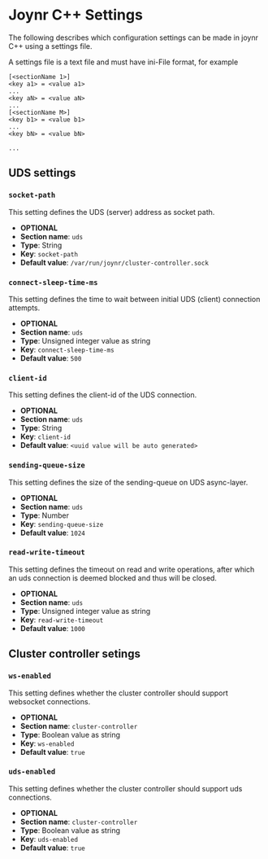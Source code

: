 # Joynr C++ Settings

The following describes which configuration settings can be made in joynr C++
using a settings file.

A settings file is a text file and must have ini-File format, for example

```
[<sectionName 1>]
<key a1> = <value a1>
...
<key aN> = <value aN>
...
[<sectionName M>]
<key b1> = <value b1>
...
<key bN> = <value bN>

...
```

## UDS settings

### `socket-path`

This setting defines the UDS (server) address as socket path.

* **OPTIONAL**
* **Section name**: `uds`
* **Type**: String
* **Key**: `socket-path`
* **Default value**: `/var/run/joynr/cluster-controller.sock`

### `connect-sleep-time-ms`

This setting defines the time to wait between initial UDS (client)
connection attempts.

* **OPTIONAL**
* **Section name**: `uds`
* **Type**: Unsigned integer value as string
* **Key**: `connect-sleep-time-ms`
* **Default value**: `500`

### `client-id`

This setting defines the client-id of the UDS connection.

* **OPTIONAL**
* **Section name**: `uds`
* **Type**: String
* **Key**: `client-id`
* **Default value**: `<uuid value will be auto generated>`

### `sending-queue-size`

This setting defines the size of the sending-queue on UDS async-layer.

* **OPTIONAL**
* **Section name**: `uds`
* **Type**: Number
* **Key**: `sending-queue-size`
* **Default value**: `1024`

### `read-write-timeout`

This setting defines the timeout on read and write operations,
after which an uds connection is deemed blocked and thus will be closed.

* **OPTIONAL**
* **Section name**: `uds`
* **Type**: Unsigned integer value as string
* **Key**: `read-write-timeout`
* **Default value**: `1000`

## Cluster controller setings

### `ws-enabled`

This setting defines whether the cluster controller should support
websocket connections.

* **OPTIONAL**
* **Section name**: `cluster-controller`
* **Type**: Boolean value as string
* **Key**: `ws-enabled`
* **Default value**: `true`

### `uds-enabled`

This setting defines whether the cluster controller should support
uds connections.

* **OPTIONAL**
* **Section name**: `cluster-controller`
* **Type**: Boolean value as string
* **Key**: `uds-enabled`
* **Default value**: `true`

